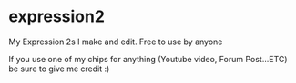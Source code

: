 expression2
===========

My Expression 2s I make and edit. Free to use by anyone

If you use one of my chips for anything (Youtube video, Forum Post...ETC) be sure to give me credit :)
